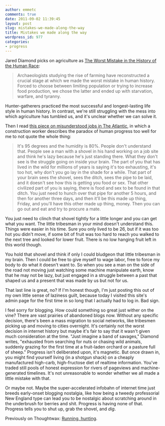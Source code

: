 ```yaml
---
author: emmetc
comments: true
date: 2011-09-02 11:39:45
layout: post
slug: mistakes-we-made-along-the-way
title: Mistakes we made along the way
wordpress_id: 977
categories:
- progress
---
```


Jared Diamond picks on agriculture as [The Worst Mistake in the History of the Human Race](http://www.ditext.com/diamond/mistake.html):



> Archaeologists studying the rise of farming have reconstructed a crucial stage at which we made the worst mistake in human history. Forced to choose between limiting population or trying to increase food production, we chose the latter and ended up with starvation, warfare, and tyranny.

Hunter-gatherers practiced the most successful and longest-lasting life style in human history. In contrast, we're still struggling with the mess into which agriculture has tumbled us, and it's unclear whether we can solve it.



Then I read [this piece on misunderstood jobs in The Atlantic](http://www.theatlantic.com/business/archive/2011/09/what-people-dont-get-about-my-job-from-a-rmy-soldier-to-z-ookeeper/244231/), in which a construction worker describes the paradox of human progress too well for me to not quote the whole thing:



> It's 95 degrees and the humidity is 80%. People don't understand that. People see a man with a shovel in his hand working on a job site and think he's lazy because he's just standing there. What they don't see is the struggle going on inside your brain. The part of you that has lived in the wild for millions of years is saying it's too exhausting, it's too hot, why don't you go lay in the shade for a while. That part of your brain sees the shovel, sees the ditch, sees the pipe to be laid, and it doesn't see how this is getting you food or sex. That other civilized part of you is saying, there is food and sex to be found in that ditch. You just need to hunch over that pipe for another 5 hours, and then for another three days, and then it'll be this made up thing, Friday, and you'll have this other made up thing, money. Then you can go out and eat and try to procure a mate.

You just need to clinch that shovel tightly for a little longer and you can get what you want. The little tribesman in your mind doesn't understand this. Things were easier in his time. Sure you only lived to be 26, but if it was too hot you didn't move, if some bit of fruit was too hard to reach you walked to the next tree and looked for lower fruit. There is no low hanging fruit left in this world though.

You hold that shovel and think if only I could bludgeon that little tribesman in my brain. Then I could be free to give myself to wage labor, free to force my body to do what it doesn't want to. So when you see a man on the side of the road not moving just watching some machine manipulate earth, know that he may not be lazy, but just engaged in a struggle between a past that shaped us and a present that was made by us but not for us.



That last line is great, no? If I'm honest though, I'm just posting this out of my own little sense of laziness guilt, because today I visited this site's admin page for the first time in so long that I actually had to log in. Bad sign.

I feel sorry for blogging. How could something so great just wither on the vine? There are vast prairies of abandoned blogs now. Without any specific decision, there's been a mass migration to social networks, like tribesmen picking up and moving to cities overnight. It's certainly not the worst decision in internet history but maybe it's fair to say that it wasn't given much consideration at the time. "Just imagine a band of savages," Diamond writes, "exhausted from searching for nuts or chasing wild animals, suddenly grazing for the first time at a fruit-laden orchard or a pasture full of sheep." Progress isn't deliberated upon, it's magnetic. But once drawn in, you might find yourself living (in a shotgun shack) on a cheaply manufactured high-carb, high-fructose diet of realtime information. You've traded still pools of honest expression for rivers of pageviews and machine-generated timelines. It's not unreasonable to wonder whether we all made a little mistake with that.

Or maybe not. Maybe the super-accelerated infobahn of internet time just breeds early-onset blogging nostalgia, like how being a tweedy professorial New England type can lead you to be nostalgic about scratching around in the underbrush for berries and shit. Progress is having none of that. Progress tells you to shut up, grab the shovel, and _dig_.

Previously on Thoughtwax: [Running, hunting](http://blog.thoughtwax.com/2010/04/running-hunting).
